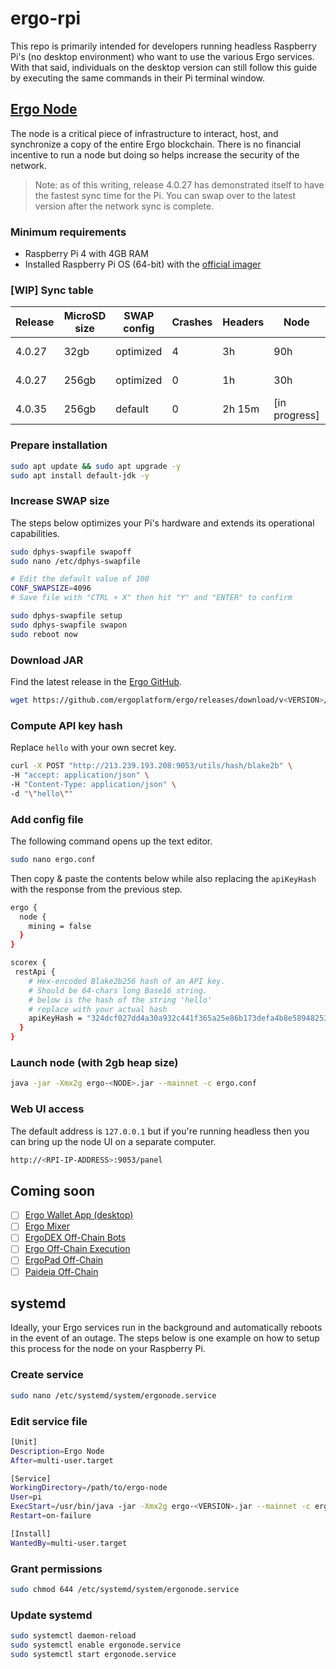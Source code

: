 # ergo-rpi

This repo is primarily intended for developers running headless Raspberry Pi's (no desktop environment) who want to use the various Ergo services. With that said, individuals on the desktop version can still follow this guide by executing the same commands in their Pi terminal window.

## [Ergo Node](https://github.com/ergoplatform/ergo)

The node is a critical piece of infrastructure to interact, host, and synchronize a copy of the entire Ergo blockchain. There is no financial incentive to run a node but doing so helps increase the security of the network.

> Note: as of this writing, release 4.0.27 has demonstrated itself to have the fastest sync time for the Pi. You can swap over to the latest version after the network sync is complete.

### Minimum requirements

* Raspberry Pi 4 with 4GB RAM 
* Installed Raspberry Pi OS (64-bit) with the [official imager](https://www.raspberrypi.com/software/)

### [WIP] Sync table
| Release | MicroSD size | SWAP config | Crashes | Headers | Node | Wallet | Total | 
| --- | --- | --- | --- | --- | --- | --- | --- | 
| 4.0.27 | 32gb | optimized | 4 | 3h | 90h | 15h | 4.5 days | 
| 4.0.27 | 256gb | optimized | 0 | 1h | 30h | 5h | 1.5 days | 
| 4.0.35 | 256gb | default | 0 | 2h 15m | [in progress] | - | - | 

### Prepare installation
```bash
sudo apt update && sudo apt upgrade -y
sudo apt install default-jdk -y
```

### Increase SWAP size

The steps below optimizes your Pi's hardware and extends its operational capabilities. 

```bash
sudo dphys-swapfile swapoff
sudo nano /etc/dphys-swapfile

# Edit the default value of 100
CONF_SWAPSIZE=4096
# Save file with "CTRL + X" then hit "Y" and "ENTER" to confirm

sudo dphys-swapfile setup
sudo dphys-swapfile swapon
sudo reboot now
```

### Download JAR

Find the latest release in the [Ergo GitHub](https://github.com/ergoplatform/ergo/releases).

```bash
wget https://github.com/ergoplatform/ergo/releases/download/v<VERSION>/ergo-<VERSION>.jar
````

### Compute API key hash

Replace `hello` with your own secret key.

```bash
curl -X POST "http://213.239.193.208:9053/utils/hash/blake2b" \
-H "accept: application/json" \
-H "Content-Type: application/json" \
-d "\"hello\""
```

### Add config file

The following command opens up the text editor.

```bash
sudo nano ergo.conf 
```

Then copy & paste the contents below while also replacing the `apiKeyHash` with the response from the previous step.

```bash
ergo {
  node {
    mining = false
  }
}

scorex {
 restApi {
    # Hex-encoded Blake2b256 hash of an API key. 
    # Should be 64-chars long Base16 string.
    # below is the hash of the string 'hello'
    # replace with your actual hash 
    apiKeyHash = "324dcf027dd4a30a932c441f365a25e86b173defa4b8e58948253471b81b72cf"
  }
}
```

### Launch node (with 2gb heap size)
```bash
java -jar -Xmx2g ergo-<NODE>.jar --mainnet -c ergo.conf
```

### Web UI access

The default address is `127.0.0.1` but if you're running headless then you can bring up the node UI on a separate computer.

```bash
http://<RPI-IP-ADDRESS>:9053/panel
```

## Coming soon

- [ ] [Ergo Wallet App (desktop)](https://github.com/ergoplatform/ergo-wallet-app)
- [ ] [Ergo Mixer](https://github.com/ergoMixer/ergoMixBack)
- [ ] [ErgoDEX Off-Chain Bots](https://github.com/ergolabs/ergo-dex-backend)
- [ ] [Ergo Off-Chain Execution](https://github.com/ergo-pad/ergo-offchain-execution)
- [ ] [ErgoPad Off-Chain](https://github.com/ergo-pad/ergopad-offchain)
- [ ] [Paideia Off-Chain](https://github.com/ergo-pad/paideia-offchain)

## systemd

Ideally, your Ergo services run in the background and automatically reboots in the event of an outage. The steps below is one example on how to setup this process for the node on your Raspberry Pi.

### Create service

```bash
sudo nano /etc/systemd/system/ergonode.service
```

### Edit service file

```bash
[Unit]
Description=Ergo Node
After=multi-user.target

[Service]
WorkingDirectory=/path/to/ergo-node
User=pi
ExecStart=/usr/bin/java -jar -Xmx2g ergo-<VERSION>.jar --mainnet -c ergo.conf
Restart=on-failure

[Install]
WantedBy=multi-user.target
```

### Grant permissions

```bash
sudo chmod 644 /etc/systemd/system/ergonode.service 
```

### Update systemd

```bash
sudo systemctl daemon-reload
sudo systemctl enable ergonode.service
sudo systemctl start ergonode.service
```
